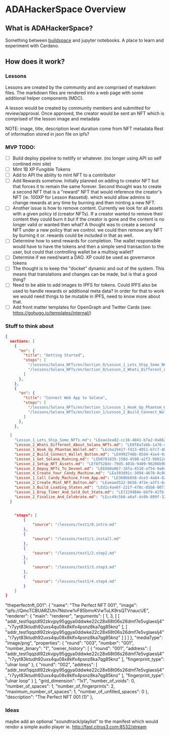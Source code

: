 # ADAHackerSpace Overview

## What is ADAHackerSpace?

Something between [buildspace](https://buildspace.so) and jupyter notebooks. A place to learn and experiment with Cardano.

## How does it work?

### Lessons

Lessons are created by the community and are comprised of markdown files. The markdown files are rendered into a web page with some additional helper components (MDC).

A lesson would be created by community members and submitted for review/approval. Once approved, the creator would be sent an NFT which is comprised of the lesson image and metadata

NOTE: image, title, description level duration come from NFT metadata
Rest of information stored in json file on ipfs?

### MVP TODO:

-   [ ] Build deploy pipeline to netlify or whatever. (no longer using API so self contined mini site)
-   [ ] Mint 1B XP Fungible Tokens
-   [ ] Add to API the ability to mint NFT to a contributor
-   [ ] Add Rewards somehow. Initially planned on adding to creator NFT but that forces it to remain the same forever. Second thought was to create a second NFT that is a "reward" NFT that would reference the creator's NFT (ie. 100XP for Lesson #assetid). which would allow admins to change rewards at any time by burning and then minting a new NFT.
-   [ ] Another issue is how to remove content. Currently we look for all assets with a given policy id (creator NFTs). If a creator wanted to remove their content they could burn it _but_ if the creator is gone and the content is no longer valid or wanted then what? A thought was to create a second NFT under a new policy that we control. we could then remove any NFT by burning it or. rewards could be included in that as well.
-   [ ] Determine how to send rewards for completion. The wallet responsible would have to have the tokens and then a simple send transaction to the user, but could that controlling wallet be a multisig wallet?
-   [ ] Determine if we need/want a DAO. XP could be used as governance tokens
-   [ ] The thought is to keep the "docket" dynamic and out of the system. This means that translations and changes can be made, but is that a good thing?
-   [ ] Need to be able to add images to IPFS for tokens. Could IPFS also be used to handle rewards or additional meta data? In order for that to work we would need things to be mutable in IPFS, need to know more about that.
-   [ ] Add front matter templates for OpenGraph and Twitter Cards (see: https://gohugo.io/templates/internal/)

### Stuff to think about

```json
{
  sections: [
    {
      "en": {
        "title": "Getting Started",
        "steps": [
          "/lessons/Solana_NFTs/en/Section_0/Lesson_1_Lets_Ship_Some_NFTs.md",
          "/lessons/Solana_NFTs/en/Section_0/Lesson_2_Whats_Different_About_Solana_NFTs.md"
        ]
      },
    },
    {
      "en": {
        "title": "Connect Web App to Solana",
        "steps": [
          "/lessons/Solana_NFTs/en/Section_1/Lesson_1_Hook_Up_Phantom_Wallet.md",
          "/lessons/Solana_NFTs/en/Section_1/Lesson_2_Build_Connect_Wallet_Button.md"
        ]
      },
    },

  ]
    "Lesson_1_Lets_Ship_Some_NFTs.md": "LEeae2ea82-cc16-4041-b7a2-0a862dc163cd",
    "Lesson_2_Whats_Different_About_Solana_NFTs.md": "LE0f8a7abb-1a70-434d-a0d2-b7452d7638e3",
    "Lesson_1_Hook_Up_Phantom_Wallet.md": "LEcba29417-f413-4051-b7c7-d89e837cdc8d",
    "Lesson_2_Build_Connect_Wallet_Button.md": "LE4992746b-05d4-41e4-9a8b-62415bc885c8",
    "Lesson_1_Get_Solana_Running.md": "LEb8701835-158d-4598-a2f2-98012e6bd648",
    "Lesson_2_Setup_NFT_Assets.md": "LEf8f528dc-79d5-401b-9409-96206b9b2d19",
    "Lesson_3_Depoy_NFTs_To_Devnet.md": "LE6560a067-18fa-4510-af54-9a041599776a",
    "Lesson_4_Create_Your_Candy_Machine.md": "LEa393d91c-3094-4670-8c08-0bf073f2a213",
    "Lesson_1_Call_Candy_Machine_From_App.md": "LE360bb858-dce3-4a84-82d8-839c59a5a083",
    "Lesson_2_Create_Mint_NFT_Button.md": "LEaeaed522-8656-4f2e-a3f1-6ad23be8cf6a",
    "Lesson_3_Build_Loading_States.md": "LEd1c4ae6f-221f-478c-85b8-00737ae8b799",
    "Lesson_1_Drop_Timer_And_Sold_Out_State.md": "LE7229484e-bbf9-42fb-ab59-598bb1d33a0f",
    "Lesson_2_Finalize_And_Celebrate.md": "LEcc49c5b8-a6af-4c0b-899f-32544c198080"
  }


	"steps": [
		{
			"source": "/lessons/test1/0.intro.md"
		},
		{
			"source": "/lessons/test1/1.install.md"
		},
		{
			"source": "/lessons/test1/2.step2.md"
		},
		{
			"source": "/lessons/test1/3.step3.md"
		},
		{
			"source": "/lessons/test1/4.step4.md"
		}
	]
}
```

"theperfectnft_001": {
"name": "The Perfect NFT 001",
"image": "ipfs://QmcTCBUARZUtn7Nstvw1vF85bmvKVwTuLK9rsQTVnaucUE",
"renderer": {
"main": "renderer",
"arguments": [
1,
3,
[
[
"addr_test1qqzdl92zkvjpy95ggya0ddwke22c28x68t06s26dmf7e5vglaeslj4",
"r7yyt83ktudh92uxs4qu08x8klfx4psnz8ka7qg85knz"
],
[
"addr_test1qqzdl92zkvjpy95ggya0ddwke22c28x68t06s26dmf7e5vglaeslj4",
"r7yyt83ktudh92uxs4qu08x8klfx4psnz8ka7qg85knz"
]
]
]
},
"mediaType": "image/png",
"properties": {
"round": "003",
"number": "001",
"number_binary": "1",
"owner_history": [
{
"round": "001",
"address": [
"addr_test1qqzdl92zkvjpy95ggya0ddwke22c28x68t06s26dmf7e5vglaeslj4",
"r7yyt83ktudh92uxs4qu08x8klfx4psnz8ka7qg85knz"
],
"fingerprint_type": "ulnar loop"
},
{
"round": "002",
"address": [
"addr_test1qqzdl92zkvjpy95ggya0ddwke22c28x68t06s26dmf7e5vglaeslj4",
"r7yyt83ktudh92uxs4qu08x8klfx4psnz8ka7qg85knz"
],
"fingerprint_type": "ulnar loop"
}
],
"grid_dimension": "1x1",
"number_of_voids": 0,
"number_of_spaces": 1,
"number_of_fingerprints": 2,
"maximum_number_of_spaces": 1,
"number_of_unfilled_spaces": 0
},
"description": "The Perfect NFT 001 (1)"
},

### Ideas

maybe add an optional "soundtrack/playlist" to the manifest which would rendor a simple audio player ie. http://fast.citrus3.com:8532/stream
